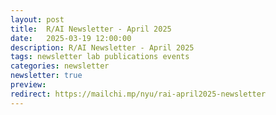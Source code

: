 ```yaml
---
layout: post
title:  R/AI Newsletter - Аpril 2025
date:   2025-03-19 12:00:00
description: R/AI Newsletter - April 2025
tags: newsletter lab publications events
categories: newsletter
newsletter: true
preview: 
redirect: https://mailchi.mp/nyu/rai-april2025-newsletter
---
```

